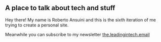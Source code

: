 ## A place to talk about tech and stuff

Hey there! My name is Roberto Ansuini and this is the sixth iteration of me trying to create a personal site.


Meanwhile you can subscribe to my newsletter [the.leadingintech.email](https://the.leadingintech.email/subscribe?utm_campaign=robansuini&utm_source=github)
